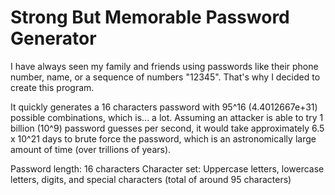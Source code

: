 ﻿# Strong But Memorable Password Generator

I have always seen my family and friends using passwords like their phone number, name, or a sequence of
numbers "12345". That's why I decided to create this program. 

It quickly generates a 16 characters password with 95^16 (4.4012667e+31) possible combinations, which is... a lot. Assuming an attacker is able to try 1 billion (10^9) password guesses per second, it would take approximately 6.5 x 10^21 days to brute force the password, which is an astronomically large amount of time (over trillions of years).

Password length: 16 characters
Character set: Uppercase letters, lowercase letters, digits, and special characters (total of around 95 characters)
